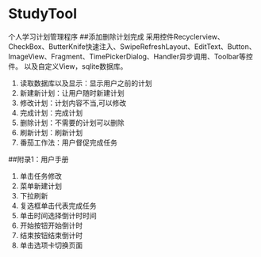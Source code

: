 # StudyTool
个人学习计划管理程序
##添加删除计划完成
采用控件Recyclerview、CheckBox、ButterKnife快速注入、SwipeRefreshLayout、EditText、Button、ImageView、Fragment、TimePickerDialog、Handler异步调用、Toolbar等控件。
以及自定义View，sqlite数据库。

1. 读取数据库以及显示：显示用户之前的计划
2. 新建新计划：让用户随时新建计划
3. 修改计划：计划内容不当,可以修改
4. 完成计划：完成计划
5. 删除计划：不需要的计划可以删除
6. 刷新计划：刷新计划
7. 番茄工作法：用户督促完成任务

##附录1：用户手册

1. 单击任务修改
2. 菜单新建计划
3. 下拉刷新
4. 复选框单击代表完成任务
5. 单击时间选择倒计时时间
6. 开始按钮开始倒计时
7.  结束按钮结束倒计时
8.  单击选项卡切换页面
